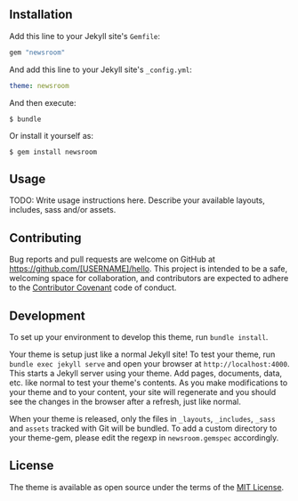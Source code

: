 ## Installation

Add this line to your Jekyll site's `Gemfile`:

```ruby
gem "newsroom"
```

And add this line to your Jekyll site's `_config.yml`:

```yaml
theme: newsroom
```

And then execute:

    $ bundle

Or install it yourself as:

    $ gem install newsroom

## Usage

TODO: Write usage instructions here. Describe your available layouts, includes, sass and/or assets.

## Contributing

Bug reports and pull requests are welcome on GitHub at https://github.com/[USERNAME]/hello. This project is intended to be a safe, welcoming space for collaboration, and contributors are expected to adhere to the [Contributor Covenant](http://contributor-covenant.org) code of conduct.

## Development

To set up your environment to develop this theme, run `bundle install`.

Your theme is setup just like a normal Jekyll site! To test your theme, run `bundle exec jekyll serve` and open your browser at `http://localhost:4000`. This starts a Jekyll server using your theme. Add pages, documents, data, etc. like normal to test your theme's contents. As you make modifications to your theme and to your content, your site will regenerate and you should see the changes in the browser after a refresh, just like normal.

When your theme is released, only the files in `_layouts`, `_includes`, `_sass` and `assets` tracked with Git will be bundled.
To add a custom directory to your theme-gem, please edit the regexp in `newsroom.gemspec` accordingly.

## License

The theme is available as open source under the terms of the [MIT License](https://opensource.org/licenses/MIT).

